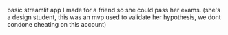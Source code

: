 basic streamlit app I made for a friend so she could pass her exams. 
(she's a design student, this was an mvp used to validate her hypothesis, we dont condone cheating on this account)
